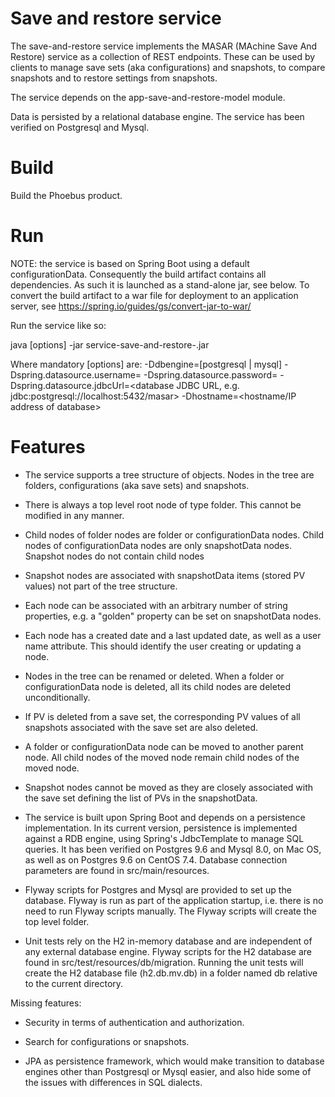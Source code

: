 # Save and restore service

The save-and-restore service implements the MASAR (MAchine Save And Restore) service as a collection
of REST endpoints. These can be used by clients to manage save sets (aka configurations) and
snapshots, to compare snapshots and to restore settings from snapshots.

The service depends on the app-save-and-restore-model module. 

Data is persisted by a relational database engine. The service has been verified on Postgresql and Mysql.

# Build

Build the Phoebus product.

# Run

NOTE: the service is based on Spring Boot using a default configurationData. Consequently the build artifact contains 
all dependencies. As such it is launched as a stand-alone jar, see below. To convert the build artifact to a war file for 
deployment to an application server, see https://spring.io/guides/gs/convert-jar-to-war/ 

Run the service like so:

java [options] -jar service-save-and-restore-<version>.jar

Where mandatory [options] are:
-Ddbengine=[postgresql | mysql] 
-Dspring.datasource.username=<database user name>
-Dspring.datasource.password=<database password>
-Dspring.datasource.jdbcUrl=<database JDBC URL, e.g. jdbc:postgresql://localhost:5432/masar>
-Dhostname=<hostname/IP address of database>

# Features

* The service supports a tree structure of objects. Nodes in the tree are
folders, configurations (aka save sets) and snapshots.

* There is always a top level root node of type folder. This cannot be modified
in any manner.

* Child nodes of folder nodes are folder or configurationData nodes. Child nodes
of configurationData nodes are only snapshotData nodes. Snapshot nodes do not contain
child nodes

* Snapshot nodes are associated with snapshotData items (stored PV values) 
not part of the tree structure.

* Each node can be associated with an arbitrary number of string properties, e.g.
a "golden" property can be set on snapshotData nodes.

* Each node has a created date and a last updated date, as well as a user name
attribute. This should identify the user creating or updating a node.

* Nodes in the tree can be renamed or deleted. When a folder or configurationData
node is deleted, all its child nodes are deleted unconditionally.

* If PV is deleted from a save set, the corresponding PV values of all snapshots
associated with the save set are also deleted. 

* A folder or configurationData node can be moved to another parent node. All
child nodes of the moved node remain child nodes of the moved node.

* Snapshot nodes cannot be moved as they are closely associated with the save set
defining the list of PVs in the snapshotData.

* The service is built upon Spring Boot and depends on a persistence 
implementation. In its current version, persistence is implemented against
a RDB engine, using Spring's JdbcTemplate to manage SQL queries. It has been 
verified on Postgres 9.6 and Mysql 8.0, on Mac OS, as well as on
Postgres 9.6 on CentOS 7.4. Database 
connection parameters are found in src/main/resources.

* Flyway scripts for Postgres and Mysql are provided to set up the database. 
Flyway is run as part of the application startup, i.e. there is no need to 
run Flyway scripts manually. The Flyway scripts will create the top level folder.

* Unit tests rely on the H2 in-memory database and are independent of any
external database engine. Flyway scripts for the H2 database are found
in src/test/resources/db/migration. Running the unit tests will create the H2
database file (h2.db.mv.db) in a folder named db relative to the current directory.

Missing features:

* Security in terms of authentication and authorization.

* Search for configurations or snapshots.

* JPA as persistence framework, which would make transition to database engines
other than Postgresql or Mysql easier, and also hide some of the issues with
differences in SQL dialects.
